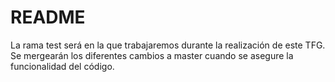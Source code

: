 
# README

La rama test será en la que trabajaremos durante la realización de este TFG. Se mergearán los diferentes cambios a master cuando se asegure 
la funcionalidad del código.




